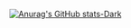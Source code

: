 [![Anurag's GitHub stats-Dark](https://github-readme-stats.vercel.app/api?username=michaelwsd&show_icons=true&theme=dark#gh-dark-mode-only)](https://github.com/michaelwsd/github-readme-stats#gh-dark-mode-only)
